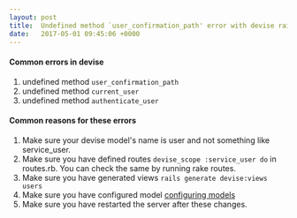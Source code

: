 ```yaml
---
layout: post
title:  Undefined method `user_confirmation_path' error with devise rails.
date:   2017-05-01 09:45:06 +0000
---
```



#### Common errors in devise
1. undefined method `user_confirmation_path`
2. undefined method `current_user`
3. undefined method `authenticate_user`

#### Common reasons for these errors
1. Make sure your devise model's name is user and not something like service_user.
2. Make sure you have defined routes `devise_scope :service_user do` in routes.rb. You can check the same by running rake routes.
3. Make sure you have generated views `rails generate devise:views users`
4. Make sure you have configured model [configuring models](https://github.com/plataformatec/devise#configuring-models) 
5. Make sure you have restarted the server after these changes.